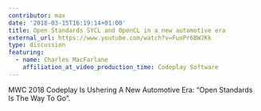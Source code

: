 ```yaml
---
contributor: max
date: '2018-03-15T16:19:14+01:00'
title: Open Standards SYCL and OpenCL in a new automotive era
external_url: https://www.youtube.com/watch?v=FuoPr6BWJKk
type: discussion
featuring:
  - name: Charles MacFarlane
    affiliation_at_video_production_time: Codeplay Software
---
```


MWC 2018 Codeplay Is Ushering A New Automotive Era: “Open Standards Is The Way To Go”.
